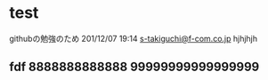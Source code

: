 # test
githubの勉強のため
201/12/07 19:14 s-takiguchi@f-com.co.jp
hjhjhjh


fdf
8888888888888
99999999999999999
-------------------
